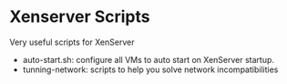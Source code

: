# Xenserver Scripts

Very useful scripts for XenServer

* auto-start.sh: configure all VMs to auto start on XenServer startup.
* tunning-network: scripts to help you solve network incompatibilities
